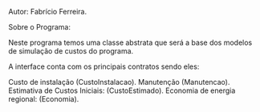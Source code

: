 Autor: Fabrício Ferreira.

Sobre o Programa: 

Neste programa temos uma classe abstrata que será a base dos modelos de simulação de custos do programa.

A interface conta com os principais contratos sendo eles:

Custo de instalação (CustoInstalacao).
Manutenção (Manutencao).
Estimativa de Custos Iniciais: (CustoEstimado).
Economia de energia regional: (Economia).